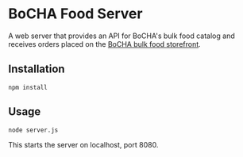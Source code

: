 # BoCHA Food Server

A web server that provides an API for BoCHA's bulk food catalog and receives orders placed on the [BoCHA bulk food storefront](https://github.com/bocha-neighbors/bocha-storefront).

## Installation

```npm install```

## Usage

```node server.js```

This starts the server on localhost, port 8080.
